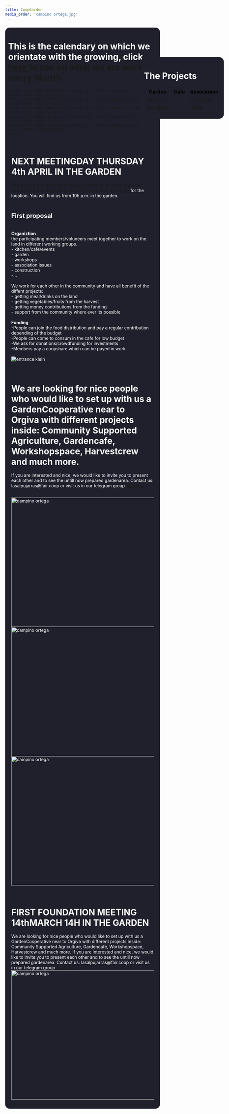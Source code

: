 ```yaml
---
title: CoopGarden
media_order: 'campino ortega.jpg'
---
```


<head>
    <style>
    body{    
                background-attachment: fixed;
                width: auto;
            }
            
            a{
            text-decoration: none;
            color: white;
            }
            a:hover{
            color:grey;
            }
            a:active{
            }
            a:visited{
            }
        .container{
                width : auto%;
                margin: auto;
            }
        .list{
            border: 1px #ccc solid;
            }
            .list ul{
               list-style: square;
            }    
        .welcome{
                border-radius: 15px;
                 background-color: #20202c;
                 padding: 5px 10px;
                margin: 20px 0;
                color: white;
            }
            .timetable{
                border-radius: 15px;
                 background-color: #20202c;
                 padding: 5px 10px;
                margin: 20px 0;
                color: white;
                float: right;
                position: absolute;
                right: 20px;
                top: 220px;
            }
            .worktable{
                border-radius: 15px;
                 background-color: #20202c;
                 padding: 5px 10px;
                margin: 20px 0;
                color: white;
                float: right;
                position: absolute;
                right: 20px;
                top: 220px;
            }
            .faircoin{
            float: right;
            width: 10%;
            position: absolute;
            right: 20px;
            top: 90px;
          
            }
            .agreement{
                background-color: #20202c;
                padding: 5px 10px;
                margin: 20px 0;
                color: white;
            }
                 .table{
                 border-radius: 15px;
                 background-color: #20202c;
                 padding: 5px 10px;
                margin: 20px 0;
             	}
        h1{
                color: white;
                text-alinge: centre;
            }
            h2{
                color: white;
            }
            h3{
                color: white;
                font-size: 20px;
            }
            p{
                color: white;
            }
            th{
            	color: black;
            }
            

</style>
        </head>
  
 <div class="worktable">
     <h1>The Projects</h1>
     <table id="taks">
  <tr>
     <th>Garden</th>
    <th>Cafe</th>
     <th>Association</th>
  </tr>
    <tr>
        <td>fieldview</td>
        <td>-</td>
        <td>Estatudos</td>
    </tr>
             <tr>
        <td><a href="https://lasalpujarras.fair.coop/en/projects/coopgarden/workflow"> <b>workflow</b></td>
        <td>-</td>
                 <td><a href="https://lasalpujarras.fair.coop/en/participation-support"> <b>JOIN</b></a></td>
    </tr>
    </table>
     </div>  
<div class="welcome">
    <h1> This is the calendary on which we orientate with the growing, click <a href="https://lasalpujarras.fair.coop/en/projects/coopgarden/workflow"> here <a/> to see on what we are working every Month </h1>
        
 	<img src="/images/whattoplantwhen1.jpg" alt="campino ortega" width="600" height="420">
    <img src="/images/whattoplantwhen2.jpg" alt="campino ortega" width="600" height="420">
    <img src="/images/whattoplantwhen3.jpg" alt="campino ortega" width="600" height="420">
    <img src="/images/whattoplantwhen4.jpg" alt="campino ortega" width="600" height="420">
    <img src="/images/whattoplantwhen5.jpg" alt="campino ortega" width="600" height="420">
    </div>
 <div class="welcome">
        <h1> NEXT MEETINGDAY THURSDAY 4th APRIL IN THE GARDEN</h1>
 The doors are open for everybody to meet us, to learn about the project and get information how to get involved. 
    click <a href="https://www.openstreetmap.org/search?query=36.8925%2C-3.4200#map=19/36.89261/-3.41999&layers=N"> here </a> for the location. You will find us from 10h a.m. in the garden.<br><br>
    <h3> First proposal</h3><br>
    <b>Organiztion</b><br>
    the participating members/voluneers meet together to work on the land in different working groups. <br>
    - kitchen/cafe/events <br>
    - garden <br>
    - workshops <br>
    - association issues <br>
    - construction <br>
    -...<br><br>
We work for each other in the community and have all benefit of the diffent projects:<br>
    - getting meal/drinks on the land <br>
    - getting vegetables/fruits from the harvest <br>
    - getting money contributions from the funding <br>
    - support from the community where ever its possible <br>
    <br>
<b>Funding</b><br>
-People can join the food distribution and pay a regular contribution depending of the budget <br>
-People can come to consum in the cafe for low budget <br>
-We ask for donations/crowdfunding for investments <br>
-Members pay a coopshare which can be payed in work <br>
<br>
<img src="/images/entrance klein.jpg" alt="entrance klein">
        </div>
    
<div class="welcome">
 <h1>   We are looking for nice people who would like to set up with us a GardenCooperative near to Orgiva with different projects inside: Community Supported Agriculture, Gardencafe, Workshopspace, Harvestcrew and much more.</h1>
    If you are interested and nice, we would like to invite you to present each other and to see the untill now prepared gardenarea. Contact us: lasalpujarras@fair.coop or  visit us in our telegram group <a href="https://t.me/lasalpujarras"> Alpujarra </a>
    </div>
<div class="welcome">
 		<img src="/images/IMG_20190310_160942klein.jpg" alt="campino ortega" width="600" height="420">
    <img src="/images/terrenoabbas.jpg" alt="campino ortega" width="600" height="420">
    <img src="/images/terrenofield.jpg" alt="campino ortega" width="600" height="420">
    </div>
    
<div class="welcome">
        <h1> FIRST FOUNDATION MEETING 14thMARCH 14H IN THE GARDEN</h1>
 We are looking for nice people who would like to set up with us a GardenCooperative near to Orgiva with different projects inside: Community Supported Agriculture, Gardencafe, Workshopspace, Harvestcrew and much more.
    If you are interested and nice, we would like to invite you to present each other and to see the untill now prepared gardenarea. Contact us: lasalpujarras@fair.coop or  visit us in our telegram group <a href="https://t.me/lasalpujarras"> Alpujarra </a>
 <img src="/images/campino ortega.jpg" alt="campino ortega" width="600" height="420">
    </div>